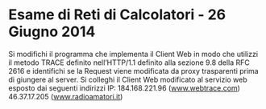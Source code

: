 # Esame di Reti di Calcolatori - 26 Giugno 2014

Si modifichi il programma che implementa il Client Web in modo che utilizzi il metodo TRACE
definito nell’HTTP/1.1 definito alla sezione 9.8 della RFC 2616 e identifichi se la Request viene
modificata da proxy trasparenti prima di giungere al server.
Si colleghi il Client Web modificato al servizio web esposto dai seguenti indirizzi IP:
184.168.221.96 (www.webtrace.com)
46.37.17.205 (www.radioamatori.it)
